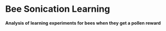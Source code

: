 # Bee Sonication Learning
#### Analysis of learning experiments for bees when they get a pollen reward



